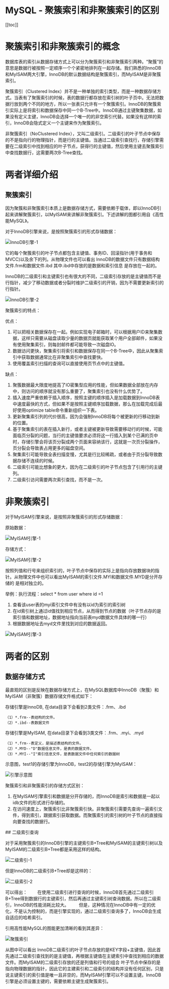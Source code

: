 # MySQL - 聚簇索引和非聚簇索引的区别

[[toc]]

# 聚簇索引和非聚簇索引的概念

数据库表的索引从数据存储方式上可以分为聚簇索引和非聚簇索引两种。“聚簇”的意思是数据行被按照一定顺序一个个紧密地排列在一起存储。我们熟悉的InnoDB和MyISAM两大引擎，InnoDB的默认数据结构是聚簇索引，而MyISAM是非聚簇索引。

聚簇索引（Clustered Index）并不是一种单独的索引类型，而是一种数据存储方式。当表有了聚簇索引的时候，表的数据行都存放在索引树的叶子页中。无法把数据行放到两个不同的地方，所以一张表只允许有一个聚簇索引。InnoDB的聚簇索引实际上是将索引和数据保存中同一个B-Tree中。InnoDB通过主键聚集数据，如果没有定义主键，InnoDB会选择一个唯一的的非空索引代替。如果没有这样的索引，InnoDB会隐式定义一个主键来作为聚簇索引。

非聚簇索引（NoClustered Index），又叫二级索引。二级索引的叶子节点中保存的不是指向行的物理指针，而是行的主键值。当通过二级索引查找行，存储引擎需要在二级索引中找到相应的叶子节点，获得行的主键值，然后使用主键去聚簇索引中查找数据行，这需要两次B-Tree查找。

# 两者详细介绍

## 聚簇索引

因为聚簇和非聚簇索引本质上是数据存储方式，需要依赖于载体，即以InnoDB引起来讲解聚簇索引，以MyISAM来讲解非聚簇索引。下述讲解的图都引用自《高性能MySQL》。

对于InnoDB引擎来说，是按照聚簇索引的形式存储数据：

![InnoDB引擎-1](/_images/database/mysql/InnoDB引擎-1.png)

它的每个聚簇索引的叶子节点都包含主键值、事务ID、回滚指针(用于事务和MVCC)以及余下的列。从物理文件也可以看出 InnoDB的数据文件只有数据结构文件.frm和数据文件.ibd 其中.ibd中存放的是数据和索引信息 是存放在一起的。

InnoDB的二级索引和主键索引也有很大的不同，二级索引存放的是主键值而不是行指针，减少了移动数据或者分裂时维护二级索引的开销，因为不需要更新索引的行指针。

![InnoDB引擎-2](/_images/database/mysql/InnoDB引擎-2.png)

聚簇索引的特点：

优点：

1. 可以把相关数据保存在一起。例如实现电子邮箱时，可以根据用户ID来聚集数据，这样只需要从磁盘读取少量的数据页就能获取某个用户全部邮件，如果没有使用聚集索引，则每封邮件都可能导致一次磁盘IO。
2. 数据访问更快，聚集索引将索引和数据保存在同一个B-Tree中，因此从聚集索引中获取数据通常比在非聚集索引中查找要快。
3. 使用覆盖索引扫描的查询可以直接使用页节点中的主键值。

缺点：

1. 聚簇数据最大限度地提高了IO密集型应用的性能，但如果数据全部放在内存中，则访问的顺序就没有那么重要了，聚集索引也没有什么优势了。
2. 插入速度严重依赖于插入顺序，按照主键的顺序插入是加载数据到InnoDB表中速度最快的方式，但如果不是按照主键顺序加载数据，那么在加载完成后最好使用optimize table命令重新组织一下表。
3. 更新聚集索引列的代价很高，因为会强制InnoDB将每个被更新的行移动到新的位置。
4. 基于聚集索引的表在插入新行，或者主键被更新导致需要移动行的时候，可能面临页分裂的问题，当行的主键值要求必须将这一行插入到某个已满的页中时，存储引擎会将该页分裂成两个页面来容纳该行，这就是一次页分裂操作，页分裂会导致表占用更多的磁盘空间。
5. 聚集索引可能导致全表扫描变慢，尤其是行比较稀疏，或者由于页分裂导致数据存储不连续的时候。
6. 二级索引可能比想象的更大，因为在二级索引的叶子节点包含了引用行的主键列。
7. 二级索引访问需要两次索引查找，而不是一次。

# 非聚簇索引

对于MyISAM引擎来说，是按照非聚簇索引的形式存储数据：

原始数据：

![MyISAM引擎-1](/_images/database/mysql/MyISAM引擎-1.png)

存储方式：

![MyISAM引擎-2](/_images/database/mysql/MyISAM引擎-2.png)

按照列值和行号来组织索引的，叶子节点中保存的实际上是指向存放数据块的指针。从物理文件中也可以看出MyISAM的索引文件.MYI和数据文件.MYD是分开存储的 是相对独立的。

举例：执行流程：select * from user where id =1
1. 查看该user表的myi索引文件中有没有以id为索引的索引树
2. 在id索引树上通过id值找到相应节点，从而得到节点的数据（叶子节点存的是索引值和数据地址，数据地址指向当前表myd数据文件具体的哪一行）
3. 根据数据地址去myd文件里找到对应的数据返回。

![MyISAM引擎-3](/_images/database/mysql/MyISAM引擎-3.png)

# 两者的区别

## 数据存储方式

最直观的区别是反映在数据存储方式上，在MySQL数据库中InnoDB（聚簇）和MyISAM（非聚簇）数据存储文件格式如下：

存储引擎是InnoDB, 在data目录下会看到2类文件：.frm、.ibd

```
（1）*.frm--表结构的文件。
（2）*.ibd--表数据文件
```

存储引擎是MyISAM, 在data目录下会看到3类文件：.frm、.myi、.myd 

```
（1）*.frm--表定义，是描述表结构的文件。
（2）*.MYD--"D"数据信息文件，是表的数据文件。
（3）*.MYI--"I"索引信息文件，是表数据文件中任何索引的数据树

```

示意图，test1的存储引擎为InnoDB，test2的存储引擎为MyISAM：

![引擎示意图](/_images/database/mysql/引擎示意图.png)

聚簇索引和非聚簇索引的存储方式区别：

1. 在MyISAM引擎索引和数据是分开存储的，而InnoDB是索引和数据是一起以idb文件的形式进行存储的。
2. 在访问速度上，聚簇索引比非聚簇索引快。非聚簇索引需要先查询一遍索引文件，得到索引，跟据索引获取数据。而聚簇索引的索引树的叶子节点的直接指向要查找的数据行。

## 二级索引查询

对于采用聚簇索引的InnoDB引擎的主键索引B+Tree和MyISAM的主键索引树以及MyISAM的二级索引B+Tree都是采用这样的结构。

![二级索引-1](/_images/database/mysql/二级索引-1.png)

但是InnoDB的二级索引B+Tree却是这样的：

![二级索引-2](/_images/database/mysql/二级索引-2.png)

可以得出：
　　在使用二级索引进行查询的时候，InnoDB首先通过二级索引B+Tree得到数据行的主键索引，然后再通过主键索引树查询数据。所以在二级索引，InnoDB的性能消耗比较大。
　　但是，这种情况在InnoDB中有一定的优化，不是认为控制的，而是引擎实现的，通过二级索引查询多了，InnoDB会生成自适应的哈希索引。

引用高性能MySQL的图能更加清晰的看到其差异：

![聚簇索引](/_images/database/mysql/聚簇索引.png)

从图中可以看出 InnoDB二级索引的叶子节点存放的是KEY字段+主键值，因此首先通过二级索引查找到的是主键值，再根据主键值在主键索引中查找到相应的数据文件。而MyISAM的二级索引存放的还是列值和行号的组合 叶子节点中保存的是指向物理数据的指针，因此它的主建索引和二级索引的结构并没有任何区别，只是说主键索引的索引值是唯一且非空的，而MyISAM引擎可以不设置主键。InnoDB引擎是必须设置主键的，需要依赖主键生成聚簇索引。 

​